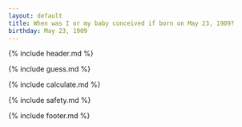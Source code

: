 ```yaml
---
layout: default
title: When was I or my baby conceived if born on May 23, 1909?
birthday: May 23, 1909
---
```


{% include header.md %}

{% include guess.md %}

{% include calculate.md %}

{% include safety.md %}

{% include footer.md %}



